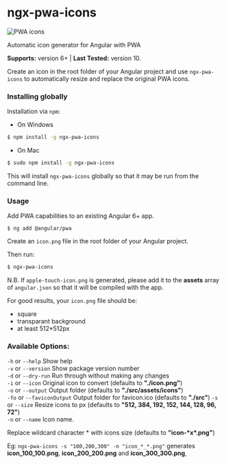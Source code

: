 # ngx-pwa-icons

![PWA icons](./bin/ngx-pwa-icons_2.png)

Automatic icon generator for Angular with PWA 

**Supports:** version 6+ | **Last Tested:** version 10.   

Create an icon in the root folder of your Angular project and use `ngx-pwa-icons` to automatically resize and replace the original PWA icons.

### Installing globally

Installation via `npm`: 
    
- On Windows  

```bash
$ npm install -g ngx-pwa-icons
```  

- On Mac

```bash
$ sudo npm install -g ngx-pwa-icons
```

This will install `ngx-pwa-icons` globally so that it may be run from the command line.

### Usage

Add PWA capabilities to an existing Angular 6+ app.

    $ ng add @angular/pwa

Create an `icon.png` file in the root folder of your Angular project. 

Then run:
```bash
$ ngx-pwa-icons
```
N.B. If `apple-touch-icon.png` is generated, please add it to the **assets** array of `angular.json` so that it will be compiled with the app.

For good results, your `icon.png` file should be:

- square
- transparant background
- at least 512*512px

### Available Options:

`-h` or `--help` Show help   
`-v` or `--version` Show package version number   
`-d` or `--dry-run` Run through without making any changes  
`-i` or `--icon` Original icon to convert (defaults to **"./icon.png"**)   
`-o` or `--output` Output folder  (defaults to **"./src/assets/icons"**)   
`-fo` or `--faviconOutput` Output folder for favicon.ico  (defaults to **"./src"**) 
`-s` or `--size` Resize icons to px  (defaults to **"512, 384, 192, 152, 144, 128, 96, 72"**)   
`-n` or `--name` Icon name.   

Replace wildcard character * with icons size  (defaults to **"icon-\*x\*.png"**)  

Eg: `ngx-pwa-icons -s "100,200,300" -n "icon_*_*.png"` generates **icon_100_100.png**, **icon_200_200.png** and **icon_300_300.png**, 
